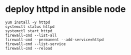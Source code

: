 # deploy httpd in ansible node
```
yum install -y httpd
systemctl status httpd
systemctl start httpd
firewall-cmd --list-all
firewall-cmd --permanent --add-service=httpd
firewall-cmd --list-service
firewall-cmd --reload
```

